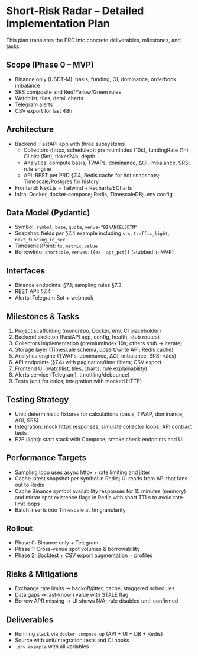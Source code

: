 # Short‑Risk Radar – Detailed Implementation Plan

This plan translates the PRD into concrete deliverables, milestones, and tasks.

## Scope (Phase 0 – MVP)
- Binance only (USDT‑M): basis, funding, OI, dominance, orderbook imbalance
- SRS composite and Red/Yellow/Green rules
- Watchlist, tiles, detail charts
- Telegram alerts
- CSV export for last 48h

## Architecture
- Backend: FastAPI app with three subsystems
  - Collectors (httpx, scheduled): premiumIndex (10s), fundingRate (1h), OI hist (5m), ticker24h, depth
  - Analytics: compute basis, TWAPs, dominance, ΔOI, imbalance, SRS; rule engine
  - API: REST per PRD §7.4; Redis cache for hot snapshots; Timescale/Postgres for history
- Frontend: Next.js + Tailwind + Recharts/ECharts
- Infra: Docker, docker‑compose; Redis, TimescaleDB; .env config

## Data Model (Pydantic)
- Symbol: `symbol`, `base`, `quote`, `venue="BINANCEUSDTM"`
- Snapshot: fields per §7.4 example including `srs`, `traffic_light`, `next_funding_in_sec`
- TimeseriesPoint: `ts`, `metric`, `value`
- BorrowInfo: `shortable`, `venues:[{ex, apr_pct}]` (stubbed in MVP)

## Interfaces
- Binance endpoints: §7.1; sampling rules §7.3
- REST API: §7.4
- Alerts: Telegram Bot + webhook

## Milestones & Tasks
1) Project scaffolding (monorepo, Docker, env, CI placeholder)
2) Backend skeleton (FastAPI app, config, health, stub routes)
3) Collectors implementation (premiumIndex 10s; others stub → iterate)
4) Storage layer (Timescale schema, upsert/write API; Redis cache)
5) Analytics engine (TWAPs, dominance, ΔOI, imbalance, SRS; rules)
6) API endpoints (§7.4) with pagination/time filters; CSV export
7) Frontend UI (watchlist, tiles, charts, rule explainability)
8) Alerts service (Telegram), throttling/debounce) 
9) Tests (unit for calcs; integration with mocked HTTP)

## Testing Strategy
- Unit: deterministic fixtures for calculations (basis, TWAP, dominance, ΔOI, SRS)
- Integration: mock httpx responses; simulate collector loops; API contract tests
- E2E (light): start stack with Compose; smoke check endpoints and UI

## Performance Targets
- Sampling loop uses async httpx + rate limiting and jitter
- Cache latest snapshot per symbol in Redis; UI reads from API that fans out to Redis
- Cache Binance symbol availability responses for 15 minutes (memory) and mirror spot existence flags in Redis with short TTLs to avoid rate-limit loops
- Batch inserts into Timescale at 1m granularity

## Rollout
- Phase 0: Binance only + Telegram
- Phase 1: Cross‑venue spot volumes & borrowability
- Phase 2: Backtest + CSV export augmentation + profiles

## Risks & Mitigations
- Exchange rate limits → backoff/jitter, cache, staggered schedules
- Data gaps → last‑known value with STALE flag
- Borrow APR missing → UI shows N/A; rule disabled until confirmed

## Deliverables
- Running stack via `docker compose up` (API + UI + DB + Redis)
- Source with unit/integration tests and CI hooks
- `.env.example` with all variables


